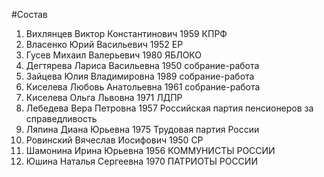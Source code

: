 #Состав
1. Вихлянцев Виктор Константинович 1959 КПРФ
2. Власенко Юрий Васильевич 1952 ЕР
3. Гусев Михаил Валерьевич 1980 ЯБЛОКО
4. Дегтярева Лариса Васильевна 1950 собрание-работа
5. Зайцева Юлия Владимировна 1989 собрание-работа
6. Киселева Любовь Анатольевна 1961 собрание-работа
7. Киселева Ольга Львовна 1971 ЛДПР
8. Лебедева Вера Петровна 1957 Российская партия пенсионеров за справедливость
9. Ляпина Диана Юрьевна 1975 Трудовая партия России
10. Ровинский Вячеслав Иосифович 1950 СР
11. Шамонина Ирина Юрьевна 1956 КОММУНИСТЫ РОССИИ
12. Юшина Наталья Сергеевна 1970 ПАТРИОТЫ РОССИИ
